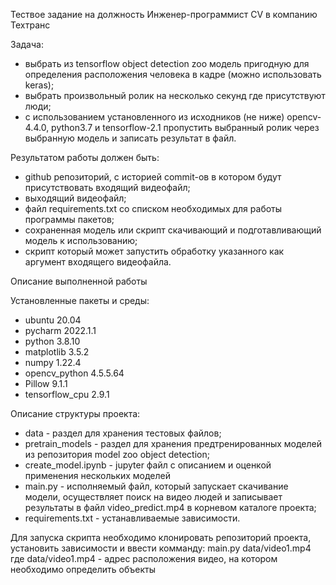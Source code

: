 Тествое задание на должность Инженер-программист CV в компанию Техтранс

Задача:
- выбрать из tensorflow object detection zoo модель пригодную для определения расположения человека в кадре (можно использовать keras);
- выбрать произвольный ролик на несколько секунд где присутствуют люди;
- с использованием установленного из исходников (не ниже) opencv-4.4.0, python3.7 и tensorflow-2.1 пропустить выбранный ролик через выбранную модель и записать результат в файл.

Результатом работы должен быть:
- github репозиторий, с историей commit-ов в котором будут присутствовать входящий видеофайл;
- выходящий видеофайл; 
- файл requirements.txt со списком необходимых для работы программы пакетов;
- сохраненная модель или скрипт скачивающий и подготавливающий модель к использованию; 
- скрипт который может запустить обработку указанного как аргумент входящего видеофайла.

Описание выполненной работы

Установленные пакеты и среды:
- ubuntu 20.04
- pycharm 2022.1.1
- python 3.8.10
- matplotlib 3.5.2
- numpy 1.22.4
- opencv_python 4.5.5.64
- Pillow 9.1.1
- tensorflow_cpu 2.9.1

Описание структуры проекта:
- data - раздел для хранения тестовых файлов;
- pretrain_models - раздел для хранения предтренированных моделей из репозитория model zoo object detection;
- create_model.ipynb - jupyter файл с описанием и оценкой применения нескольких моделей
- main.py - исполняемый файл, который запускает скачивание модели, осуществляет поиск на видео людей и записывает результаты в файл video_predict.mp4 в корневом каталоге проекта;
- requirements.txt - устанавливаемые зависимости.

Для запуска скрипта необходимо клонировать репозиторий проекта, установить зависимости и ввести комманду: 
main.py data/video1.mp4
где data/video1.mp4 - адрес расположения видео, на котором необходимо определить объекты
